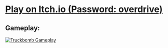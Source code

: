 # [Play on Itch.io (Password: overdrive)](https://ricedust.itch.io/truckbomb-test-release)

## Gameplay:

[![Truckbomb Gameplay](https://img.youtube.com/vi/afoQ90TNUvI/0.jpg)](https://youtu.be/afoQ90TNUvI)


